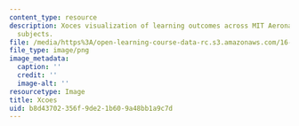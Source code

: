 ```yaml
---
content_type: resource
description: Xoces visualization of learning outcomes across MIT Aeronautics and Astronautics
  subjects.
file: /media/https%3A/open-learning-course-data-rc.s3.amazonaws.com/16-90-computational-methods-in-aerospace-engineering-spring-2014/b8d43702356f9de21b609a48bb1a9c7d_Xoces.png
file_type: image/png
image_metadata:
  caption: ''
  credit: ''
  image-alt: ''
resourcetype: Image
title: Xcoes
uid: b8d43702-356f-9de2-1b60-9a48bb1a9c7d
---
```

